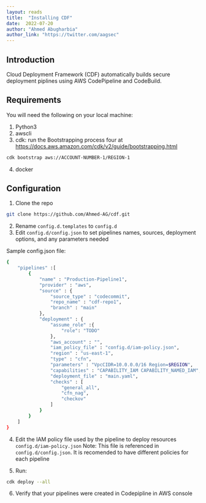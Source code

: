 ```yaml
---
layout: reads
title:  "Installing CDF"
date:  2022-07-20
author: "Ahmed Abugharbia"
author_link: "https://twitter.com/aagsec"
---
```


## Introduction
Cloud Deployment Framework (CDF) automatically builds secure deployment piplines using AWS CodePipeline and CodeBuild.

## Requirements
You will need the following on your local machine:
1. Python3
2. awscli
3. cdk: run the Bootstrapping process four at https://docs.aws.amazon.com/cdk/v2/guide/bootstrapping.html
```bash
cdk bootstrap aws://ACCOUNT-NUMBER-1/REGION-1
```
4. docker

## Configuration
1. Clone the repo

```bash
git clone https://github.com/Ahmed-AG/cdf.git
```

2. Rename `config.d.templates` to `config.d`
3. Edit `config.d/config.json` to set pipelines names, sources, deployment options, and any parameters needed

Sample config.json file:

```bash
{
    "pipelines" :[
        {
            "name" : "Production-Pipeline1",
            "provider" : "aws",
            "source" : {
                "source_type" : "codecommit",
                "repo_name" : "cdf-repo1",
                "branch" : "main"
            },
            "deployment" : {
                "assume_role" :{
                    "role": "TODO"
                },
                "aws_account" : "",
                "iam_policy_file" : "config.d/iam-policy.json",
                "region" : "us-east-1",
                "type" : "cfn",
                "parameters" : "VpcCIDR=10.0.0.0/16 Region=$REGION",
                "capabilities" : "CAPABILITY_IAM CAPABILITY_NAMED_IAM",
                "deployment_file" : "main.yaml",
                "checks" : [
                    "general_all",
                    "cfn_nag", 
                    "checkov"
                ]
            }
        }
    ]
}
```
4. Edit the IAM policy file used by the pipeline to deploy resources `config.d/iam-policy.json`
   Note: This file is referenced in `config.d/config.json`. It is recomended to have different policies for each pipeline

5. Run:
```bash
cdk deploy --all
```
6. Verify that your pipelines were created in Codepipline in AWS console